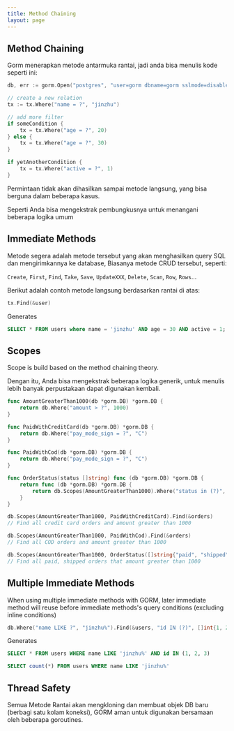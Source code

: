 ```yaml
---
title: Method Chaining
layout: page
---
```

## Method Chaining

Gorm menerapkan metode antarmuka rantai, jadi anda bisa menulis kode seperti ini:

```go
db, err := gorm.Open("postgres", "user=gorm dbname=gorm sslmode=disable")

// create a new relation
tx := tx.Where("name = ?", "jinzhu")

// add more filter
if someCondition {
    tx = tx.Where("age = ?", 20)
} else {
    tx = tx.Where("age = ?", 30)
}

if yetAnotherCondition {
    tx = tx.Where("active = ?", 1)
}
```

Permintaan tidak akan dihasilkan sampai metode langsung, yang bisa berguna dalam beberapa kasus.

Seperti Anda bisa mengekstrak pembungkusnya untuk menangani beberapa logika umum

## Immediate Methods

Metode segera adalah metode tersebut yang akan menghasilkan query SQL dan mengirimkannya ke database, Biasanya metode CRUD tersebut, seperti:

`Create`, `First`, `Find`, `Take`, `Save`, `UpdateXXX`, `Delete`, `Scan`, `Row`, `Rows`...

Berikut adalah contoh metode langsung berdasarkan rantai di atas:

```go
tx.Find(&user)
```

Generates

```sql
SELECT * FROM users where name = 'jinzhu' AND age = 30 AND active = 1;
```

## Scopes

Scope is build based on the method chaining theory.

Dengan itu, Anda bisa mengekstrak beberapa logika generik, untuk menulis lebih banyak perpustakaan dapat digunakan kembali.

```go
func AmountGreaterThan1000(db *gorm.DB) *gorm.DB {
    return db.Where("amount > ?", 1000)
}

func PaidWithCreditCard(db *gorm.DB) *gorm.DB {
    return db.Where("pay_mode_sign = ?", "C")
}

func PaidWithCod(db *gorm.DB) *gorm.DB {
    return db.Where("pay_mode_sign = ?", "C")
}

func OrderStatus(status []string) func (db *gorm.DB) *gorm.DB {
    return func (db *gorm.DB) *gorm.DB {
        return db.Scopes(AmountGreaterThan1000).Where("status in (?)", status)
    }
}

db.Scopes(AmountGreaterThan1000, PaidWithCreditCard).Find(&orders)
// Find all credit card orders and amount greater than 1000

db.Scopes(AmountGreaterThan1000, PaidWithCod).Find(&orders)
// Find all COD orders and amount greater than 1000

db.Scopes(AmountGreaterThan1000, OrderStatus([]string{"paid", "shipped"})).Find(&orders)
// Find all paid, shipped orders that amount greater than 1000
```

## Multiple Immediate Methods

When using multiple immediate methods with GORM, later immediate method will reuse before immediate methods's query conditions (excluding inline conditions)

```go
db.Where("name LIKE ?", "jinzhu%").Find(&users, "id IN (?)", []int{1, 2, 3}).Count(&count)
```

Generates

```sql
SELECT * FROM users WHERE name LIKE 'jinzhu%' AND id IN (1, 2, 3)

SELECT count(*) FROM users WHERE name LIKE 'jinzhu%'
```

## Thread Safety

Semua Metode Rantai akan mengkloning dan membuat objek DB baru (berbagi satu kolam koneksi), GORM aman untuk digunakan bersamaan oleh beberapa goroutines.